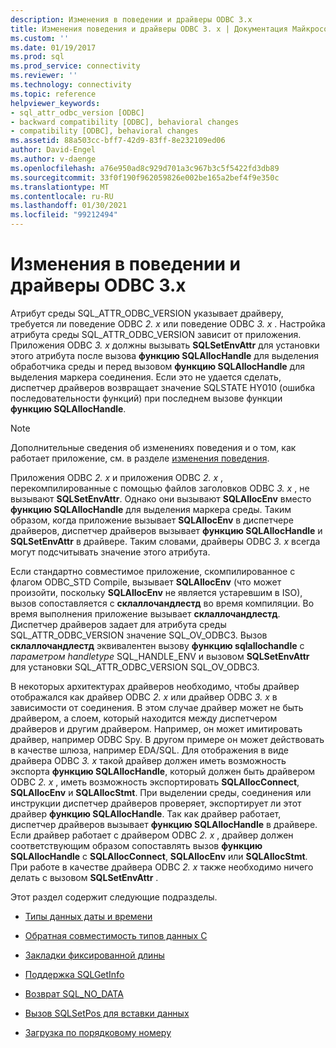 ```yaml
---
description: Изменения в поведении и драйверы ODBC 3.x
title: Изменения поведения и драйверы ODBC 3. x | Документация Майкрософт
ms.custom: ''
ms.date: 01/19/2017
ms.prod: sql
ms.prod_service: connectivity
ms.reviewer: ''
ms.technology: connectivity
ms.topic: reference
helpviewer_keywords:
- sql_attr_odbc_version [ODBC]
- backward compatibility [ODBC], behavioral changes
- compatibility [ODBC], behavioral changes
ms.assetid: 88a503cc-bff7-42d9-83ff-8e232109ed06
author: David-Engel
ms.author: v-daenge
ms.openlocfilehash: a76e950ad8c929d701a3c967b3c5f5422fd3db89
ms.sourcegitcommit: 33f0f190f962059826e002be165a2bef4f9e350c
ms.translationtype: MT
ms.contentlocale: ru-RU
ms.lasthandoff: 01/30/2021
ms.locfileid: "99212494"
---
```

# <a name="behavioral-changes-and-odbc-3x-drivers"></a>Изменения в поведении и драйверы ODBC 3.x
Атрибут среды SQL_ATTR_ODBC_VERSION указывает драйверу, требуется ли поведение ODBC *2. x* или поведение ODBC *3. x* . Настройка атрибута среды SQL_ATTR_ODBC_VERSION зависит от приложения. Приложения ODBC *3. x* должны вызывать **SQLSetEnvAttr** для установки этого атрибута после вызова **функцию SQLAllocHandle** для выделения обработчика среды и перед вызовом **функцию SQLAllocHandle** для выделения маркера соединения. Если это не удается сделать, диспетчер драйверов возвращает значение SQLSTATE HY010 (ошибка последовательности функций) при последнем вызове функции **функцию SQLAllocHandle**.  
  
> [!NOTE]  
>  Дополнительные сведения об изменениях поведения и о том, как работает приложение, см. в разделе [изменения поведения](../../../odbc/reference/develop-app/behavioral-changes.md).  
  
 Приложения ODBC *2. x* и приложения ODBC *2. x* , перекомпилированные с помощью файлов заголовков ODBC *3. x* , не вызывают **SQLSetEnvAttr**. Однако они вызывают **SQLAllocEnv** вместо **функцию SQLAllocHandle** для выделения маркера среды. Таким образом, когда приложение вызывает **SQLAllocEnv** в диспетчере драйверов, диспетчер драйверов вызывает **функцию SQLAllocHandle** и **SQLSetEnvAttr** в драйвере. Таким словами, драйверы ODBC *3. x* всегда могут подсчитывать значение этого атрибута.  
  
 Если стандартно совместимое приложение, скомпилированное с флагом ODBC_STD Compile, вызывает **SQLAllocEnv** (что может произойти, поскольку **SQLAllocEnv** не является устаревшим в ISO), вызов сопоставляется с **склаллочандлестд** во время компиляции. Во время выполнения приложение вызывает **склаллочандлестд**. Диспетчер драйверов задает для атрибута среды SQL_ATTR_ODBC_VERSION значение SQL_OV_ODBC3. Вызов **склаллочандлестд** эквивалентен вызову **функцию sqlallochandle** с *параметром handletype* SQL_HANDLE_ENV и вызовом **SQLSetEnvAttr** для установки SQL_ATTR_ODBC_VERSION SQL_OV_ODBC3.  
  
 В некоторых архитектурах драйверов необходимо, чтобы драйвер отображался как драйвер ODBC *2. x* или драйвер ODBC *3. x* в зависимости от соединения. В этом случае драйвер может не быть драйвером, а слоем, который находится между диспетчером драйверов и другим драйвером. Например, он может имитировать драйвер, например ODBC Spy. В другом примере он может действовать в качестве шлюза, например EDA/SQL. Для отображения в виде драйвера ODBC *3. x* такой драйвер должен иметь возможность экспорта **функцию SQLAllocHandle**, который должен быть драйвером ODBC *2. x* , иметь возможность экспортировать **SQLAllocConnect**, **SQLAllocEnv** и **SQLAllocStmt**. При выделении среды, соединения или инструкции диспетчер драйверов проверяет, экспортирует ли этот драйвер **функцию SQLAllocHandle**. Так как драйвер работает, диспетчер драйверов вызывает **функцию SQLAllocHandle** в драйвере. Если драйвер работает с драйвером ODBC *2. x* , драйвер должен соответствующим образом сопоставлять вызов **функцию SQLAllocHandle** с **SQLAllocConnect**, **SQLAllocEnv** или **SQLAllocStmt**. При работе в качестве драйвера ODBC *2. x* также необходимо ничего делать с вызовом **SQLSetEnvAttr** .  
  
 Этот раздел содержит следующие подразделы.  
  
-   [Типы данных даты и времени](../../../odbc/reference/appendixes/datetime-data-types.md)  
  
-   [Обратная совместимость типов данных C](../../../odbc/reference/appendixes/backward-compatibility-of-c-data-types.md)  
  
-   [Закладки фиксированной длины](../../../odbc/reference/appendixes/fixed-length-bookmarks.md)  
  
-   [Поддержка SQLGetInfo](../../../odbc/reference/appendixes/sqlgetinfo-support.md)  
  
-   [Возврат SQL_NO_DATA](../../../odbc/reference/appendixes/returning-sql-no-data.md)  
  
-   [Вызов SQLSetPos для вставки данных](../../../odbc/reference/appendixes/calling-sqlsetpos-to-insert-data.md)  
  
-   [Загрузка по порядковому номеру](../../../odbc/reference/appendixes/loading-by-ordinal.md)
